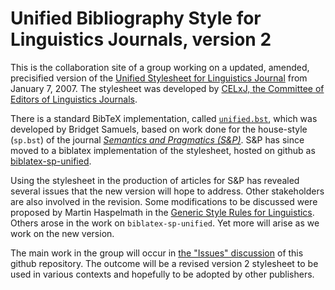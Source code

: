 # Unified Bibliography Style for Linguistics Journals, version 2

This is the collaboration site of a group working on a updated, amended, precisified version of the [Unified Stylesheet for Linguistics Journal](http://celxj.org/downloads/UnifiedStyleSheet.pdf) from January 7, 2007. The stylesheet was developed by [CELxJ, the Committee of Editors of Linguistics Journals](http://celxj.org/). 

There is a standard BibTeX implementation, called [`unified.bst`](http://celxj.org/downloads/unified.bst), which was developed by Bridget Samuels, based on work done for the house-style (`sp.bst`) of the journal [*Semantics and Pragmatics (S&P)*](http://semprag.org). S&P has since moved to a biblatex implementation of the stylesheet, hosted on github as [biblatex-sp-unified](https://github.com/semprag/biblatex-sp-unified).

Using the stylesheet in the production of articles for S&P has revealed several issues that the new version will hope to address. Other stakeholders are also involved in the revision. Some modifications to be discussed were proposed by Martin Haspelmath in the [Generic Style Rules for Linguistics](http://www.eva.mpg.de/linguistics/past-research-resources/resources/generic-style-rules.html). Others arose in the work on `biblatex-sp-unified`. Yet more will arise as we work on the new version.

The main work in the group will occur in [the "Issues" discussion](https://github.com/lx-unified-v2/lx-unified-v2/issues?utf8=✓&q=is%3Aissue) of this github repository. The outcome will be a revised version 2 stylesheet to be used in various contexts and hopefully to be adopted by other publishers.


